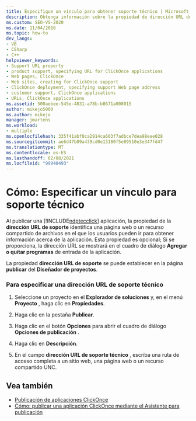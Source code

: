 ```yaml
---
title: Especifique un vínculo para obtener soporte técnico | Microsoft Docs
description: Obtenga información sobre la propiedad de dirección URL de soporte técnico para publicar una aplicación ClickOnce, que identifica una página web o un recurso compartido de archivos donde los usuarios obtienen información.
ms.custom: SEO-VS-2020
ms.date: 11/04/2016
ms.topic: how-to
dev_langs:
- VB
- CSharp
- C++
helpviewer_keywords:
- Support URL property
- product support, specifying URL for ClickOnce applications
- Web pages, ClickOnce
- Web sites, creating for ClickOnce support
- ClickOnce deployment, specifying support Web page address
- customer support, ClickOnce applications
- URLs, ClickOnce applications
ms.assetid: 500aebee-545e-4831-a78b-b8671a008015
author: mikejo5000
ms.author: mikejo
manager: jmartens
ms.workload:
- multiple
ms.openlocfilehash: 335f41abf0ca2914ca603f7adbce7dea98eee028
ms.sourcegitcommit: ae6d47b09a439cd0e13180f5e89510e3e347fd47
ms.translationtype: MT
ms.contentlocale: es-ES
ms.lasthandoff: 02/08/2021
ms.locfileid: "99940493"
---
```

# <a name="how-to-specify-a-link-for-technical-support"></a>Cómo: Especificar un vínculo para soporte técnico
Al publicar una [!INCLUDE[ndptecclick](../deployment/includes/ndptecclick_md.md)] aplicación, la propiedad de la **dirección URL de soporte** identifica una página web o un recurso compartido de archivos en el que los usuarios pueden ir para obtener información acerca de la aplicación. Esta propiedad es opcional; Si se proporciona, la dirección URL se mostrará en el cuadro de diálogo **Agregar o quitar programas** de entrada de la aplicación.

 La propiedad **dirección URL de soporte** se puede establecer en la página **publicar** del **Diseñador de proyectos**.

### <a name="to-specify-a-support-url"></a>Para especificar una dirección URL de soporte técnico

1. Seleccione un proyecto en el **Explorador de soluciones** y, en el menú **Proyecto** , haga clic en **Propiedades**.

2. Haga clic en la pestaña **Publicar**.

3. Haga clic en el botón **Opciones** para abrir el cuadro de diálogo **Opciones de publicación** .

4. Haga clic en **Descripción**.

5. En el campo **dirección URL de soporte técnico** , escriba una ruta de acceso completa a un sitio web, una página web o un recurso compartido UNC.

## <a name="see-also"></a>Vea también
- [Publicación de aplicaciones ClickOnce](../deployment/publishing-clickonce-applications.md)
- [Cómo: publicar una aplicación ClickOnce mediante el Asistente para publicación](../deployment/how-to-publish-a-clickonce-application-using-the-publish-wizard.md)